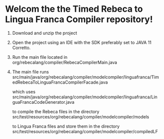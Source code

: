 # Welcom the the Timed Rebeca to Lingua Franca Compiler repository!

1. Download and unzip the project

2. Open the project using an IDE with the SDK preferably set to JAVA 11 Corretto.

3. Run the main file located in org/rebecalang/compiler/RebecaCompilerMain.java

4. The main file runs src/main/java/org/rebecalang/compiler/modelcompiler/linguafranca/TimedRebecaToLinguaFrancaCompilerFacade.java

      which uses src/main/java/org/rebecalang/compiler/modelcompiler/linguafranca/LinguaFrancaCodeGenerator.java

      to compile the Rebeca files in the directory src/test/resources/org/rebecalang/compiler/modelcompiler/models

      to Lingua Franca files and store them in the directory src/test/resources/org/rebecalang/compiler/modelcompiler/compiledLF
